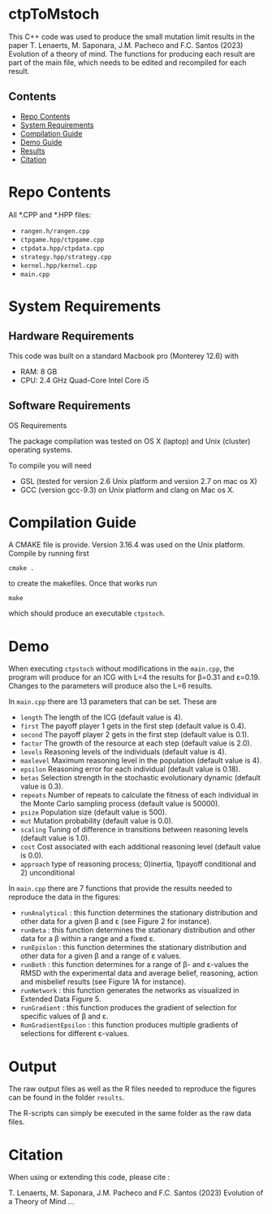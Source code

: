 # ctpToMstoch
This C++ code was used to produce the small mutation limit results in the paper T. Lenaerts, M. Saponara, J.M. Pacheco and F.C. Santos (2023) Evolution of a theory of mind. 
The functions for producing each result are part of the main file, which needs to be edited and recompiled for each result.

## Contents

- [Repo Contents](#repo-contents)
- [System Requirements](#system-requirements)
- [Compilation Guide](#compilation-guide)
- [Demo Guide](#demo)
- [Results](#demo)
- [Citation](#citation)
# Repo Contents

All *.CPP and *.HPP files:
- `rangen.h/rangen.cpp`
- `ctpgame.hpp/ctpgame.cpp`
- `ctpdata.hpp/ctpdata.cpp`
- `strategy.hpp/strategy.cpp`
- `kernel.hpp/kernel.cpp`
- `main.cpp`

# System Requirements

## Hardware Requirements

This code was built on a standard Macbook pro (Monterey 12.6) with 
- RAM: 8 GB
- CPU: 2.4 GHz Quad-Core Intel Core i5

## Software Requirements

OS Requirements

The package compilation was tested on OS X (laptop) and Unix (cluster) operating systems. 

To compile you will need
- GSL (tested for version 2.6 Unix platform and version 2.7 on mac os X) 
- GCC (version gcc-9.3) on Unix platform and clang on Mac os X.

# Compilation Guide
A CMAKE file is provide. Version 3.16.4 was used on the Unix platform. 
Compile by running first
```
cmake .
```
 to create the makefiles.  Once that works run 
```
make
```
which should produce an executable `ctpstoch`. 


# Demo
When executing `ctpstoch` without modifications in the `main.cpp`, the program will produce for an ICG with L=4 the results for β=0.31 and ε=0.19. Changes to the parameters will produce also the L=6 results.

In `main.cpp` there are 13 parameters that can be set.  These are
- `length` The length of the ICG (default value is 4).
- `first` The payoff player 1 gets in the first step (default value is 0.4).
- `second` The payoff player 2 gets in the first step (default value is 0.1).
- `factor` The growth of the resource at each step (default value is 2.0).
- `levels` Reasoning levels of the individuals (default value is 4).
- `maxlevel` Maximum reasoning level in the population (default value is 4).
- `epsilon` Reasoning error for each individual (default value is 0.18).
- `betas` Selection strength in the stochastic evolutionary dynamic (default value is 0.3).
- `repeats` Number of repeats to calculate the fitness of each individual in the Monte Carlo sampling process (default value is 50000).
- `psize` Population size (default value is 500).
- `mut` Mutation probability (default value is 0.0).
- `scaling` Tuning of difference in transitions between reasoning levels (default value is 1.0).
- `cost` Cost associated with each additional reasoning level (default value is 0.0).
- `approach` type of reasoning process; 0)inertia, 1)payoff conditional and 2) unconditional


In `main.cpp` there are 7 functions that provide the results needed to reproduce the data in the figures:
- `runAnalytical` : this function determines the stationary distribution and other data for a given β and ε (see Figure 2 for instance). 
- `runBeta` : this function determines the stationary distribution and other data for a β within a range and a fixed ε. 
- `runEpislon` : this function determines the stationary distribution and other data for a given β and a range of ε values.
- `runBoth` : this function determines for a range of β- and ε-values the RMSD with the experimental data and average belief, reasoning, action and misbelief results (see Figure 1A for instance).
- `runNetwork` : this function generates the networks as visualized in Extended Data Figure 5.
- `runGradient` : this function produces the gradient of selection for specific values of  β and ε.
- `RunGradientEpsilon` : this function produces multiple gradients of selections for different ε-values.

# Output 
The raw output files as well as the R files needed to reproduce the figures can be found in the folder `results`.

The R-scripts can simply be executed in the same folder as the raw data files.

# Citation

When using or extending this code, please cite :

T. Lenaerts, M. Saponara, J.M. Pacheco and F.C. Santos (2023) Evolution of a Theory of Mind ...

